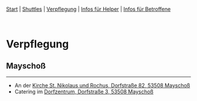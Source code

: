 [Start](./) | [Shuttles](./shuttles.md) | [Verpflegung](catering.md) | [Infos für Helper](./links.volunters.md) | [Infos für Betroffene](./links.victims.md)

<br/>

# Verpflegung

## Mayschoß
---
- An der [Kirche St. Nikolaus und Rochus, Dorfstraße 82, 53508 Mayschoß](https://goo.gl/maps/fEDpd9GSXXJaD1gP7)
- Catering im [Dorfzentrum, Dorfstraße 3, 53508 Mayschoß](https://goo.gl/maps/ybqrsmkDiUZY6TZf6)
